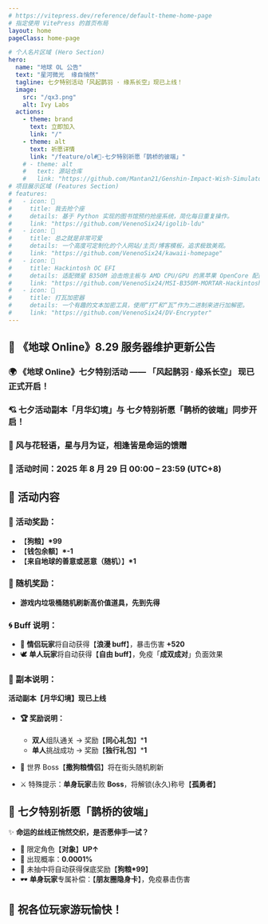 ```yaml
---
# https://vitepress.dev/reference/default-theme-home-page
# 指定使用 VitePress 的首页布局
layout: home
pageClass: home-page

# 个人名片区域 (Hero Section)
hero:
  name: "地球 OL 公告"
  text: "星河微光  缘自悄然"
  tagline: 七夕特别活动「风起鹊羽 · 缘系长空」现已上线！
  image:
    src: "/qx3.png"
    alt: Ivy Labs
  actions:
    - theme: brand
      text: 立即加入
      link: "/"
    - theme: alt
      text: 祈愿详情
      link: "/feature/ol#🌠-七夕特别祈愿「鹊桥的彼端」"
    # - theme: alt
    #   text: 源站仓库
    #   link: "https://github.com/Mantan21/Genshin-Impact-Wish-Simulator"
# 项目展示区域 (Features Section)
# features:
#   - icon: 🤖
#     title: 我去抢个座
#     details: 基于 Python 实现的图书馆预约抢座系统，简化每日重复操作。
#     link: "https://github.com/VenenoSix24/igolib-ldu"
#   - icon: 🌸
#     title: 总之就是非常可爱
#     details: 一个高度可定制化的个人网站/主页/博客模板，追求极致美观。
#     link: "https://github.com/VenenoSix24/kawaii-homepage"
#   - icon: 🍎
#     title: Hackintosh OC EFI
#     details: 适配微星 B350M 迫击炮主板与 AMD CPU/GPU 的黑苹果 OpenCore 配置。
#     link: "https://github.com/VenenoSix24/MSI-B350M-MORTAR-Hackintosh-OpenCore-EFI"
#   - icon: 🎲
#     title: 打瓦加密器
#     details: 一个有趣的文本加密工具，使用“打”和“瓦”作为二进制来进行加解密。
#     link: "https://github.com/VenenoSix24/DV-Encrypter"
---
```


## 📢 **《地球 Online》8.29 服务器维护更新公告**

### 🌍 《地球 Online》七夕特别活动 —— 「风起鹊羽 · 缘系长空」 现已正式开启！

### 💘 七夕活动副本「月华幻境」与 七夕特别祈愿「鹊桥的彼端」同步开启！

### 🌸 风与花轻语，星与月为证，相逢皆是命运的馈赠

### 📅 活动时间：2025 年 8 月 29 日 00:00 – 23:59 (UTC+8)

## 🎯 **活动内容**

### 🎁 活动奖励：

- 【**狗粮**】**\*99**
- 【**钱包余额**】**\*-1**
- 【**来自地球的善意或恶意（随机）**】**\*1**

### 💸 随机奖励：

- **游戏内垃圾桶随机刷新高价值道具，先到先得**

### 🌀 Buff 说明：

- 💞 **情侣玩家**将自动获得【**浪漫 buff**】，暴击伤害 **+520**
- 🕊️ **单人玩家**将自动获得【**自由 buff**】，免疫「**成双成对**」负面效果

### 🌉 副本说明：

**活动副本【月华幻境】现已上线**

- #### 🏆 奖励说明：

  - **双人**组队通关 → 奖励【**同心礼包**】\***1**
  - **单人**挑战成功 → 奖励【**独行礼包**】\***1**

- 👫 世界 Boss【**撒狗粮情侣**】将在街头随机刷新

- ⚔️ 特殊提示：**单身玩家**击败 **Boss**，将解锁(永久)称号【**孤勇者**】

## 🌠 **七夕特别祈愿「鹊桥的彼端」**

✨ **命运的丝线正悄然交织，是否愿伸手一试？**

- 💫 限定角色【**对象**】**UP↑**
- 🎯 出现概率：**0.0001%**
- 🍖 未抽中将自动获得保底奖励【**狗粮\*99**】
- 🕶️ **单身玩家**专属补偿：【**朋友圈隐身卡**】，免疫暴击伤害

## 🎉 祝各位玩家游玩愉快！
